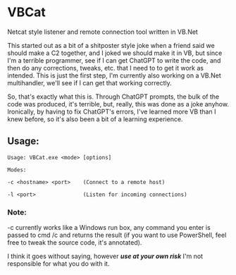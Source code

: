 # VBCat
Netcat style listener and remote connection tool written in VB.Net

This started out as a bit of a shitposter style joke when a friend said we should make a C2 together, and I joked we should make it in VB, but since I'm a terrible programmer, see if I can get ChatGPT to write the code, and then do any corrections, tweaks, etc. that I need to to get it work as intended.  This is just the first step, I'm currently also working on a VB.Net multihandler, we'll see if I can get that working correctly.

So, that's exactly what this is.  Through ChatGPT prompts, the bulk of the code was produced, it's terrible, but, really, this was done as a joke anyhow.  Ironically, by having to fix ChatGPT's errors, I've learned more VB than I knew before, so it's also been a bit of a learning experience.

## Usage:
```
Usage: VBCat.exe <mode> [options]

Modes:

-c <hostname> <port>    (Connect to a remote host)

-l <port>               (Listen for incoming connections)
```

### Note:
-c currently works like a Windows run box, any command you enter is passed to cmd /c and returns the result (if you want to use PowerShell, feel free to tweak the source code, it's annotated).

I think it goes without saying, however ***use at your own risk*** I'm not responsible for what you do with it.

